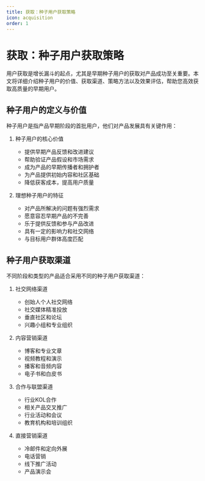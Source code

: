 ```yaml
---
title: 获取：种子用户获取策略
icon: acquisition
order: 1
---
```


# 获取：种子用户获取策略

用户获取是增长漏斗的起点，尤其是早期种子用户的获取对产品成功至关重要。本文将详细介绍种子用户的价值、获取渠道、策略方法以及效果评估，帮助您高效获取高质量的早期用户。

## 种子用户的定义与价值

种子用户是指产品早期阶段的首批用户，他们对产品发展具有关键作用：

1. 种子用户的核心价值
   - 提供早期产品反馈和改进建议
   - 帮助验证产品假设和市场需求
   - 成为产品的早期传播者和拥护者
   - 为产品提供初始内容和社区基础
   - 降低获客成本，提高用户质量

2. 理想种子用户的特征
   - 对产品所解决的问题有强烈需求
   - 愿意容忍早期产品的不完善
   - 乐于提供反馈和参与产品改进
   - 具有一定的影响力和社交网络
   - 与目标用户群体高度匹配

## 种子用户获取渠道

不同阶段和类型的产品适合采用不同的种子用户获取渠道：

1. 社交网络渠道
   - 创始人个人社交网络
   - 社交媒体精准投放
   - 垂直社区和论坛
   - 兴趣小组和专业组织

2. 内容营销渠道
   - 博客和专业文章
   - 视频教程和演示
   - 播客和音频内容
   - 电子书和白皮书

3. 合作与联盟渠道
   - 行业KOL合作
   - 相关产品交叉推广
   - 行业活动和会议
   - 教育机构和培训组织

4. 直接营销渠道
   - 冷邮件和定向外展
   - 电话营销
   - 线下推广活动
   - 产品演示会

